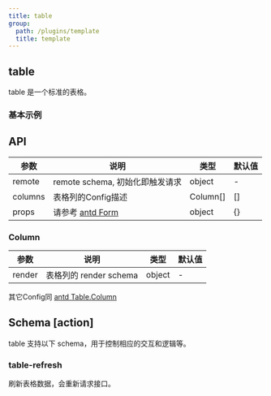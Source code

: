 ```yaml
---
title: table
group:
  path: /plugins/template
  title: template
---
```


## table

table 是一个标准的表格。


### 基本示例

<code src="../../../samples/template/table/Basic.tsx"></code>

[//]: # (### 列从远程数据渲染)

[//]: # ()
[//]: # (<code src="../../../samples/template/table/RemoteColumn.tsx"></code>)


## API

| 参数      | 说明                                                          | 类型       | 默认值     |
|---------|-------------------------------------------------------------|----------|---------|
| remote  | remote schema, 初始化即触发请求                                     | object   | -        |
| columns | 表格列的Config描述                                                       | Column[] | []       |
| props   | 请参考 [antd Form](https://ant.design/components/form-cn/#API) | object   | {}  |

### Column

| 参数      | 说明                       | 类型          | 默认值   |
|---------|--------------------------|-------------|-------|
| render  | 表格列的 render schema       | object      | -     |

其它Config同 [antd Table.Column](https://ant.design/components/table-cn/#Column)


## Schema [action]

table 支持以下 schema，用于控制相应的交互和逻辑等。

### table-refresh

刷新表格数据，会重新请求接口。
